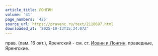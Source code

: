 ```yaml
---
article_title: ЛОНГИН
volume: '41'
page_numbers: '425'
source_url: https://pravenc.ru/text/2110697.html
downloaded_at: '2025-10-13T15:34:07Z'
---
```


прав. (пам. 16 окт.), Яренгский - см. ст. [Иоанн и Лонгин](<https://pravenc.ru/text/Иоанн и Лонгин.html>), праведные, Яренгские.
